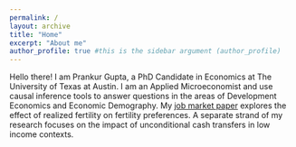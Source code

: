 ```yaml
---
permalink: /
layout: archive
title: "Home"
excerpt: "About me"
author_profile: true #this is the sidebar argument (author_profile)
---
```



Hello there! I am Prankur Gupta, a PhD Candidate in Economics at The University of Texas at Austin. I am an Applied Microeconomist and use causal inference tools to answer questions in the areas of Development Economics and Economic Demography. My <a href="https://raw.githubusercontent.com/prankur432/public-docs/main/DesiredFertility_Gupta_JMP.pdf" target="_blank" rel="noopener noreferrer">job market paper</a> explores the effect of realized fertility on fertility preferences. A separate strand of my research focuses on the impact of unconditional cash transfers in low income contexts.

